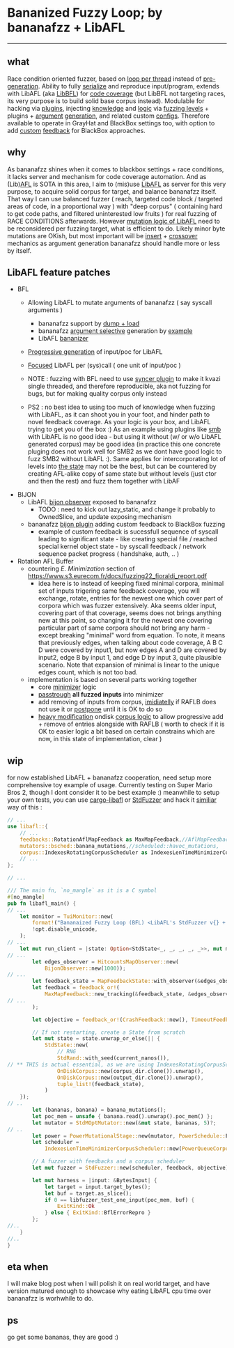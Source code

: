 # Bananized Fuzzy Loop; by bananafzz + LibAFL
---
## what
Race condition oriented fuzzer, based on [loop per thread](https://github.com/rezer0dai/bananafzz/blob/smb2/core/src/banana/looper.rs#L38-L76) instead of [pre-generation](https://github.com/google/syzkaller/). Ability to fully [serialize](https://github.com/rezer0dai/bananafzz/blob/smb2/core/src/generator/serialize.rs) and reproduce input/program, extends with LibAFL (aka [LibBFL](https://github.com/rezer0dai/LibAFL/blob/smb2/libafl/src/mutators/bananizer.rs)) for [code coverage](https://github.com/rezer0dai/bananafzz/blob/smb2/modules/bfl/src/bfl.rs) (but LibBFL not targeting races, its very purpose is to build solid base corpus instead). Modulable for hacking via [plugins](https://github.com/rezer0dai/bananafzz/tree/smb2/modules), injecting [knowledge](https://github.com/rezer0dai/bananafzz/blob/smb2/core/src/state/state.rs#L237-L251) and [logic](https://github.com/rezer0dai/bananafzz/blob/smb2/modules/smb/src/smb.rs) via [fuzzing levels](https://github.com/rezer0dai/bananafzz/blob/smb2/fuzzer/src/states/coins/state.rs#L74-L81) + plugins + [argument](https://github.com/rezer0dai/bananafzz/blob/toy/fuzzer/src/args/epoll/pollfd.rs) [generation](https://github.com/rezer0dai/bananafzz/blob/smb2/fuzzer/src/args/movem.rs), and related custom [configs](https://github.com/rezer0dai/bananafzz/tree/smb2/tools/configs). Therefore available to operate in GrayHat and BlackBox settings too, with option to add [custom](https://github.com/rezer0dai/bananafzz/blob/smb2/modules/bijon/src/lib.rs) [feedback](https://github.com/rezer0dai/LibAFL/blob/smb2/libafl/src/observers/bijon.rs#L197-L220) for BlackBox approaches.

## why
As bananafzz shines when it comes to blackbox settings + race conditions, it lacks server and mechanism for code coverage automation. And as (Lib)[AFL](https://lcamtuf.coredump.cx/afl/) is SOTA in this area, I aim to (mis)use [LibAFL](https://github.com/AFLplusplus/LibAFL) as server for this very purpose, to acquire solid corpus for target, and balance bananafzz itself. That way I can use balanced fuzzer ( reach, targeted code block / targeted areas of code, in a proportional way ) with "deep corpus" ( containing hard to get code paths, and filtered uninterested low fruits ) for real fuzzing of RACE CONDITIONS afterwards. 
However [mutation logic of LibAFL](https://github.com/rezer0dai/LibAFL/blob/smb2/libafl/src/mutators/bsched.rs#L24-L60) need to be reconsidered per fuzzing target, what is efficient to do. Likely minor byte mutations are OKish, but most important will be [insert](https://github.com/rezer0dai/LibAFL/blob/smb2/libafl/src/mutators/bfl.rs) + [crossover](https://github.com/rezer0dai/bananafzz/blob/smb2/modules/bfl/src/crossover.rs) mechanics as argument generation bananafzz should handle more or less by itself.

## LibAFL feature patches

- BFL
  + Allowing LibAFL to mutate arguments of bananafzz ( say syscall arguments ) 
    * bananafzz support by [dump + load](https://github.com/rezer0dai/bananafzz/blob/smb2/core/src/generator/serialize.rs#L38-L68)
    * bananafzz [argument selective](https://github.com/rezer0dai/bananafzz/blob/smb2/api/src/leafs/bfl_leaf.rs) generation by [example](https://github.com/rezer0dai/bananafzz/blob/smb2/fuzzer/src/args/movem.rs#L60-L79) 
    * LibAFL [bananizer](https://github.com/rezer0dai/LibAFL/blob/smb2/libafl/src/mutators/bananizer.rs)
  + [Progressive generation](https://github.com/rezer0dai/LibAFL/blob/smb2/libafl/src/mutators/bfl.rs) of input/poc for LibAFL
  + [Focused](https://github.com/rezer0dai/LibAFL/blob/smb2/libafl/src/mutators/banana.rs#L160-L223) LibAFL per (sys)call ( one unit of input/poc )
 
  + NOTE : fuzzing with BFL need to use [syncer plugin](https://github.com/rezer0dai/bananafzz/blob/smb2/modules/syncer/src/lib.rs) to make it kvazi single threaded, and therefore reproducible, aka not fuzzing for bugs, but for making quality corpus only instead
  + PS2 : no best idea to using too much of knowledge when fuzzing with LibAFL, as it can shoot you in your foot, and hinder path to novel feedback coverage. As your logic is your box, and LibAFL trying to get you of the box :) As an example using plugins like [smb](https://github.com/rezer0dai/bananafzz/blob/smb2/modules/smb/src/lib.rs) with LibAFL is no good idea - but using it without (w/ or w/o LibAFL generated corpus) may be good idea (in practice this one concrete pluging does not work well for SMB2 as we dont have good logic to fuzz SMB2 without LibAFL :). Same applies for intercorporating lot of levels into [the state](https://github.com/rezer0dai/bananafzz/blob/smb2/core/src/state/state.rs#L237-L251) may not be the best, but can be countered by creating AFL-alike copy  of same state but without levels (just ctor and then the rest) and fuzz them together with LibAF
- BIJON
  + LibAFL [bijon observer](https://github.com/rezer0dai/LibAFL/blob/smb2/libafl/src/observers/bijon.rs) exposed to bananafzz
    * TODO : need to kick out lazy_static, and change it probably to OwnedSlice, and update exposing mechanism
  + bananafzz [bijon plugin](https://github.com/rezer0dai/bananafzz/blob/smb2/modules/bijon/src/lib.rs) adding custom feedback to BlackBox fuzzing
    * example of custom feedback is sucessfull sequence of syscall leading to significant state - like creating special file / reached special kernel object state - by syscall feedback / network sequence packet progress ( handshake, auth, .. )
- Rotation AFL Buffer
  + countering *E. Minimization* section of https://www.s3.eurecom.fr/docs/fuzzing22_fioraldi_report.pdf
    * idea here is to instead of keeping fixed minimal corpora, minimal set of inputs trigering same feedback coverage, you will exchange, rotate, entries for the newest one which cover part of corpora which was fuzzer extensively. Aka seems older input, covering part of that coverage, seems does not brings anything new at this point, so changing it for the newest one covering particular part of same corpora should not bring any harm - except breaking "minimal" word from equation. To note, it means that previously edges, when talking about code coverage, A B C D were covered by input1, but now edges A and D are covered by input2, edge B by input 1, and edge D by input 3, quite plausible scenario. Note that expansion of minimal is linear to the unique edges count, which is not too bad.
  + implementation is based on several parts working together
    * core [minimizer](https://github.com/rezer0dai/LibAFL/blob/smb2/libafl/src/corpus/rotator.rs#L146-L308) logic
    * [passtrough](https://github.com/rezer0dai/LibAFL/blob/smb2/libafl/src/feedbacks/map.rs#L655-L679) **all fuzzed inputs** into minimizer
    * add removing of inputs from corpus, [imidiatelly](https://github.com/rezer0dai/LibAFL/blob/smb2/libafl/src/fuzzer/mod.rs#L374-L380) if RAFLB does not use it or [postpone](https://github.com/rezer0dai/LibAFL/blob/smb2/libafl/src/stages/power.rs#L219-L251) until it is OK to do so
    * [heavy modification](https://github.com/rezer0dai/bananafzz/blob/smb2/tools/patches/libafl-bijon-rotator-bfl.patch#L1688-L1913) ondisk [corpus logic](https://github.com/rezer0dai/LibAFL/blob/smb2/libafl/src/corpus/ondisk.rs#L247-L343) to allow progressive add + remove of entries alongside with RAFLB ( worth to check if it is OK to easier logic a bit based on certain constrains which are now, in this state of implementation, clear )

## wip
for now established LibAFL + bananafzz cooperation, need setup more comprehensive toy example of usage. Currently testing on Super Mario Bros 2, though I dont consider it to be best example :) meanwhile to setup your own tests, you can use [cargo-libafl](https://github.com/AFLplusplus/cargo-libafl) or [StdFuzzer](https://github.com/AFLplusplus/StdFuzzer) and hack it [similiar](https://github.com/rezer0dai/bananafzz/tree/smb2/tools/patches) way of this :

```rust
// ...
use libafl::{
    // ...
    feedbacks::RotationAflMapFeedback as MaxMapFeedback,//AflMapFeedback, 
    mutators::bsched::banana_mutations,//scheduled::havoc_mutations,
    corpus::IndexesRotatingCorpusScheduler as IndexesLenTimeMinimizerCorpusScheduler,
    // ...
};

// ...

/// The main fn, `no_mangle` as it is a C symbol
#[no_mangle]
pub fn libafl_main() {
// ...
    let monitor = TuiMonitor::new(
        format!("Bananaized Fuzzy Loop (BFL) <LibAFL's StdFuzzer v{} + bananafzz> v0.1", VERSION),
        !opt.disable_unicode,
    );
// ...
    let mut run_client = |state: Option<StdState<_, _, _, _, _>>, mut mgr, _core_id| {
// ...
        let edges_observer = HitcountsMapObserver::new(
            BijonObserver::new(1000));
// ...
        let feedback_state = MapFeedbackState::with_observer(&edges_observer);
        let feedback = feedback_or!(
            MaxMapFeedback::new_tracking(&feedback_state, &edges_observer, true, false),
// ...
        );

        let objective = feedback_or!(CrashFeedback::new(), TimeoutFeedback::new());

        // If not restarting, create a State from scratch
        let mut state = state.unwrap_or_else(|| {
            StdState::new(
                // RNG
                StdRand::with_seed(current_nanos()),
// ** THIS is actual essential, as we are using IndexesRotatingCorpusScheduler based on ondisk.rs patches !!
                OnDiskCorpus::new(corpus_dir.clone()).unwrap(),
                OnDiskCorpus::new(output_dir.clone()).unwrap(),
                tuple_list!(feedback_state),
            )
    });
// ..
        let (bananas, banana) = banana_mutations();
        let poc_mem = unsafe { banana.read().unwrap().poc_mem() };
        let mutator = StdMOptMutator::new(&mut state, bananas, 5)?;
// ..
        let power = PowerMutationalStage::new(mutator, PowerSchedule::FAST, &edges_observer);
        let scheduler =
            IndexesLenTimeMinimizerCorpusScheduler::new(PowerQueueCorpusScheduler::new());

        // A fuzzer with feedbacks and a corpus scheduler
        let mut fuzzer = StdFuzzer::new(scheduler, feedback, objective);

        let mut harness = |input: &BytesInput| {
            let target = input.target_bytes();
            let buf = target.as_slice();
            if 0 == libfuzzer_test_one_input(poc_mem, buf) {
                ExitKind::Ok
            } else { ExitKind::BflErrorRepro }
        };
//..
    }
//..
}

```

## eta when
I will make blog post when I will polish it on real world target, and have version matured enough to showcase why eating LibAFL cpu time over bananafzz is worhwhile to do.

## ps
go get some bananas, they are good :)


